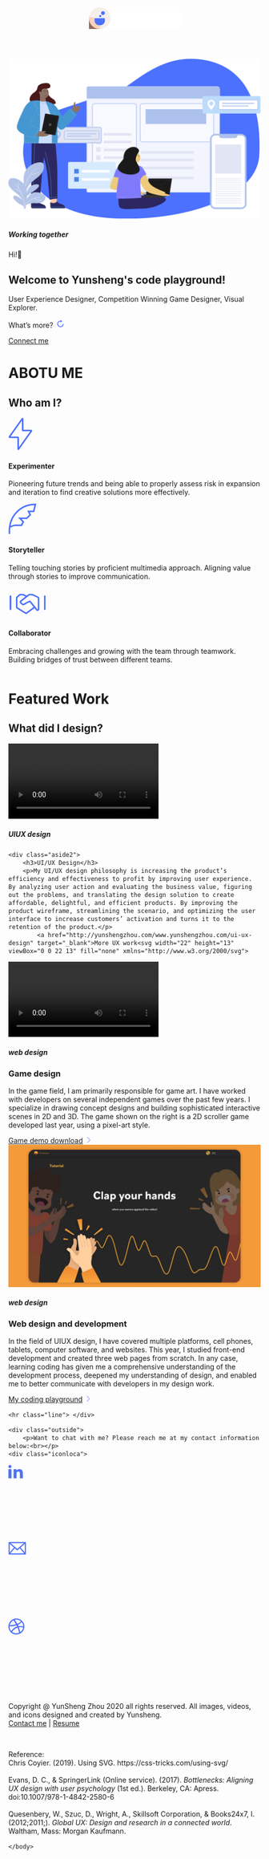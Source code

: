 <!DOCTYPE html>
<html lang="en">
<head>
	<meta name="viewport" content="width=device-width, initial-scale=1.0" />
	<title>Yunsheng's promotion site</title>
    <link rel="stylesheet" type="text/css" href="assets/css/style.css">
<link href="https://fonts.googleapis.com/css2?family=Lato:ital,wght@0,300;0,400;0,700;0,900;1,300;1,400;1,700;1,900&display=swap" rel="stylesheet">
    
</head>
<body>
        <header>
        <div class="navbar">
            <img src="assets/images/image3.png" alt="icon" title="icon" class="logo"></div></header>
<div id="wrapper">  
<!--Head logo part-->
    <section id="main">
        <div id="pic">
            <img src="assets/images/image1.png" alt="illustration" title="illustration" class="picCenter"></div>
        <h5>Working together</h5>
    </section>
<!--Say hi part-->
    <aside>
    <p>Hi!👋</p>
    <h2>Welcome to Yunsheng's code playground!</h2>
        <p id="change">User Experience Designer, Competition Winning Game Designer, Visual Explorer.</p>
<!--JS part to change text content-->
        <p class="more" onclick="myFunction()">What’s more?<svg width="30" height="18" viewBox="0 0 30 18" fill="none" xmlns="http://www.w3.org/2000/svg">
<path fill-rule="evenodd" clip-rule="evenodd" d="M19.6504 11C19.2729 13.6389 16.7507 15.5888 13.9277 14.9914C12.1351 14.6118 10.6781 13.1516 10.3014 11.3461C9.65797 8.25898 11.7695 5.52995 14.9351 5.52995V7.12494L18.8922 4.73245L14.9351 2.33997V3.93496C10.9781 3.93496 7.94771 7.51013 8.73517 11.5949C9.21477 14.0823 11.2076 16.0872 13.676 16.5705C17.417 17.3026 20.7283 14.7139 21.2174 11.2129C21.2839 10.7376 20.9032 10.3149 20.4276 10.3149H20.4284C20.035 10.3149 19.7066 10.6076 19.6504 11" fill="#4C71FF"/></svg></p>
<script>
function myFunction() { 
  document.getElementById("change").innerHTML = "Also an amateur photographer, new media artist, game lover, animation lover, and cat lover.😺";
}
</script>
<!--Connect me button-->        
  <div class="container">
    <div class="left">
      <a class="button" href="https://www.linkedin.com/in/zhou-yunsheng-designer/" >Connect me</a></div></div>
    </aside>
<!--ABOTU ME part-->
<div id="content">
    <div class="outside">
<h1>ABOTU ME</h1>
<h2>Who am I?</h2></div>
    <div class="row">
  <div class="column">
      <svg width="48" height="65" viewBox="0 0 48 65" fill="none" xmlns="http://www.w3.org/2000/svg">
<path fill-rule="evenodd" clip-rule="evenodd" d="M2.87659 39.3688C2.05933 39.3688 1.75974 38.8591 2.20858 38.2287L27.7089 2.41356C28.1572 1.78389 28.5206 1.87881 28.5206 2.66029V24.3765C28.5206 25.1424 29.2074 25.7633 30.0004 25.7633H45.1234C45.9407 25.7633 46.2403 26.273 45.7914 26.9034L20.2911 62.7185C19.8428 63.3482 19.4794 63.2533 19.4794 62.4718V40.7556C19.4794 39.9897 18.7926 39.3688 17.9996 39.3688H2.87659Z" stroke="#4D71FF" stroke-width="3" stroke-linecap="round" stroke-linejoin="round"/>
</svg>
<h4>Experimenter</h4>
<p>Pioneering future trends and being able to properly assess risk in expansion and iteration to find creative solutions more effectively.</p></div>
  <div class="column">
<svg width="56" height="61" viewBox="0 0 56 61" fill="none" xmlns="http://www.w3.org/2000/svg">
<path d="M2.43797 47.1176C2.14807 49.3983 2 51.7162 2 54.0588V61M2.43797 47.1176C5.58397 22.3675 25.4324 2 54 2L50.5333 15.8824H40.1333L43.6 22.8235L36.6667 29.7647H22.8L29.7333 36.7059L26.2667 43.6471H12.4L2.43797 47.1176Z" stroke="#4D71FF" stroke-width="3"/>
</svg>
<h4>Storyteller</h4>
<p>Telling touching stories by proficient multimedia approach. Aligning value through stories to improve communication.</p></div>
<div class="column">
<svg width="79" height="60" viewBox="0 0 79 60" fill="none" xmlns="http://www.w3.org/2000/svg">
<path d="M35.2993 16.8881L29.4629 14.1852C29.1995 14.0632 28.9127 14 28.6224 14H23.6107C23.1068 14 22.6214 14.1903 22.2517 14.5327L17.2315 19.1826C16.8229 19.5611 16.5906 20.0929 16.5906 20.6499L16.5906 38.8776C16.5906 39.5711 16.9498 40.215 17.5398 40.5794L34.1562 50.8399C34.8475 51.2668 35.7284 51.233 36.385 50.7544L52.5 39.0086" stroke="#4D71FF" stroke-width="3" stroke-linecap="round" stroke-linejoin="bevel"/>
<path fill-rule="evenodd" clip-rule="evenodd" d="M43.8117 28.2774C43.2117 27.5332 42.169 27.3177 41.3231 27.763L30.3155 33.5576C29.565 33.9527 28.647 33.8315 28.0248 33.2552L24.561 30.0469C23.6536 29.2064 23.7189 27.7521 24.698 26.9964L40.9956 14.4168C41.3457 14.1466 41.7754 14 42.2177 14H47.3312C47.6214 14 47.9082 14.0632 48.1716 14.1852L59.0847 19.2393C59.7918 19.5667 60.2443 20.2749 60.2443 21.0541L60.2443 42.9908C60.2443 44.8775 57.8716 45.7149 56.6873 44.2461L43.8117 28.2774Z" stroke="#4D71FF" stroke-width="3" stroke-linecap="round" stroke-linejoin="bevel"/>
<path d="M4.11812 42.8813V16.8882" stroke="#4D71FF" stroke-width="3" stroke-linecap="round" stroke-linejoin="bevel"/>
<path d="M4.11812 42.8813V16.8882" stroke="#4D71FF" stroke-width="3" stroke-linecap="round" stroke-linejoin="bevel"/>
<path d="M72.7168 42.8813V16.8882" stroke="#4D71FF" stroke-width="3" stroke-linecap="round" stroke-linejoin="bevel"/>
</svg>

<h4>Collaborator</h4>
<p>Embracing challenges and growing with the team through teamwork. Building bridges of trust between different teams.</p></div>
    </div></div>
<!--my work part-->
    <div id="banner">
 <div class="outside">
    <h1>Featured Work</h1>
    <h2>What did I design?</h2></div>

<div class="outside">
<!--UIUX showcase part-->
        <section id="main2">
        <div id="pic2">
<video controls>
    <source src="assets/media/video1.mp4" type="video/mp4"></video>
            <h5>UIUX design</h5></div></section>
            
    <div class="aside2">
        <h3>UI/UX Design</h3>
        <p>My UI/UX design philosophy is increasing the product’s efficiency and effectiveness to profit by improving user experience. By analyzing user action and evaluating the business value, figuring out the problems, and translating the design solution to create affordable, delightful, and efficient products. By improving the product wireframe, streamlining the scenario, and optimizing the user interface to increase customers’ activation and turns it to the retention of the product.</p>
            <a href="http://yunshengzhou.com/www.yunshengzhou.com/ui-ux-design" target="_blank">More UX work<svg width="22" height="13" viewBox="0 0 22 13" fill="none" xmlns="http://www.w3.org/2000/svg">
<path d="M9 1L14 6.5L9 12" stroke="#4D71FF"/>
                </svg></a></div>
<!--Game showcase part-->
        <div id="main3">
        <div id="pic3">
<video controls>
    <source src="assets/media/video2.mp4" type="video/mp4"></video>
            <h5>web design</h5></div></div>
    <div class="aside2">
        <h3>Game design</h3>
        <p>In the game field, I am primarily responsible for game art. I have worked with developers on several independent games over the past few years. I specialize in drawing concept designs and building sophisticated interactive scenes in 2D and 3D. The game shown on the right is a 2D scroller game developed last year, using a pixel-art style.</p>
            <a href="https://gmyth.itch.io/dive" target="_blank">Game demo download<svg width="22" height="13" viewBox="0 0 22 13" fill="none" xmlns="http://www.w3.org/2000/svg">
<path d="M9 1L14 6.5L9 12" stroke="#4D71FF"/>
                </svg></a></div>
<!--Coding showcase part-->
    <div id="main4">
        <div id="pic4">
            <img src="assets/images/image2.png" alt="illustration" title="illustration" class="picCenter"></div>
        <h5>web design</h5></div>
    <div class="aside2">
        <h3>Web design and development</h3>
        <p>In the field of UIUX design, I have covered multiple platforms, cell phones, tablets, computer software, and websites. This year, I studied front-end development and created three web pages from scratch. In any case, learning coding has given me a comprehensive understanding of the development process, deepened my understanding of design, and enabled me to better communicate with developers in my design work.</p>
            <a href="../index.html" target="_blank">My coding playground<svg width="22" height="13" viewBox="0 0 22 13" fill="none" xmlns="http://www.w3.org/2000/svg">
<path d="M9 1L14 6.5L9 12" stroke="#4D71FF"/>
                </svg></a></div>

</div>

    <hr class="line"> </div>
<!--Contact me part-->
    <div class="outside">   
        <p>Want to chat with me? Please reach me at my contact information below:<br></p>
    <div class="iconloca">
<svg class="icon">
<a href="https://www.linkedin.com/in/zhou-yunsheng-designer/"><svg width="38" height="38" viewBox="0 0 50 48" fill="none" xmlns="http://www.w3.org/2000/svg">
<path fill-rule="evenodd" clip-rule="evenodd" d="M13.5725 10.7693H21.0811V14.5874L21.1897 14.5876C22.2354 12.7268 24.7923 10.7695 28.6049 10.7695C36.5336 10.7693 38 15.6636 38 22.0303V34.9997L30.1694 34.9999V23.503C30.1694 20.7624 30.112 17.2343 26.0978 17.2343C22.0206 17.2343 21.3959 20.2177 21.3959 23.3034V35H13.5725V10.7695V10.7693ZM8.14394 4.03869C8.14394 6.26814 6.31994 8.07727 4.07231 8.07727C1.82469 8.07727 0 6.26802 0 4.03869C0 1.80925 1.82469 0 4.07231 0C6.31994 0 8.14394 1.80925 8.14394 4.03869ZM0 10.7693H8.14394V34.9998H0V10.7693Z" fill="#4D71FF"/>
      </svg></a></svg>
<svg class="icon">
<a href="mailto: yszhou1223@gmail.com"><svg width="38" height="38" viewBox="0 0 50 48" fill="none" xmlns="http://www.w3.org/2000/svg">
<rect x="2" y="2" width="42.6316" height="30" stroke="#4D71FF" stroke-width="3" stroke-linecap="round" stroke-linejoin="round"/>
<path d="M2 2L23.3158 20.9474L44.6316 2" stroke="#4D71FF" stroke-width="3"/>
<path d="M2 31.9998L17 14.6313" stroke="#4D71FF" stroke-width="3"/>
<path fill-rule="evenodd" clip-rule="evenodd" d="M44.6316 31.9998L29.6316 14.6313L44.6316 31.9998Z" stroke="#4D71FF" stroke-width="3"/>
    </svg></a></svg>
<svg class="icon">
<a href="https://dribbble.com/yszhou"><svg width="38" height="38" viewBox="0 0 50 48" fill="none" xmlns="http://www.w3.org/2000/svg">
<path fill-rule="evenodd" clip-rule="evenodd" d="M21 0C9.40674 0 0 9.40674 0 21C0 32.5933 9.40674 42 21 42C32.5705 42 42 32.5933 42 21C42 9.40674 32.5705 0 21 0ZM34.8709 9.68003C37.3763 12.7321 38.8796 16.6269 38.9252 20.8406C38.333 20.7267 32.4111 19.5195 26.4436 20.2711C26.307 19.9751 26.193 19.6562 26.0564 19.3373C25.692 18.4718 25.282 17.5835 24.872 16.7408C31.4772 14.0532 34.4837 10.1811 34.8709 9.68003ZM21 3.09761C25.5553 3.09761 29.7234 4.80585 32.8894 7.60738C32.5705 8.06291 29.8601 11.6844 23.4827 14.0759C20.5445 8.67787 17.2874 4.25922 16.7864 3.57592C18.1301 3.25705 19.5423 3.09761 21 3.09761ZM13.3699 4.78309C13.8482 5.42081 17.0369 9.86227 20.0206 15.1464C11.6388 17.3785 4.23646 17.333 3.43926 17.333C4.60085 11.7755 8.35901 7.15184 13.3699 4.78309ZM3.05206 21.0228C3.05206 20.8406 3.05206 20.6584 3.05206 20.4761C3.82646 20.4989 12.5271 20.6128 21.4783 17.9252C22.0022 18.9273 22.4805 19.9523 22.936 20.9772C22.7082 21.0456 22.4577 21.1139 22.2299 21.1822C12.9827 24.166 8.06291 32.32 7.65295 33.0033C4.80585 29.8373 3.05206 25.6237 3.05206 21.0228ZM21 38.9479C16.8547 38.9479 13.0282 37.5358 9.9989 35.167C10.3178 34.5065 13.9621 27.4913 24.0748 23.961C24.1204 23.9382 24.1432 23.9382 24.1887 23.9154C26.7169 30.4523 27.7419 35.9414 28.0152 37.513C25.8514 38.4468 23.4827 38.9479 21 38.9479ZM30.9989 35.8731C30.8167 34.7798 29.8601 29.5412 27.5141 23.0955C33.1399 22.2072 38.0596 23.6649 38.6746 23.8699C37.9002 28.8579 35.0303 33.1627 30.9989 35.8731Z" fill="#4D71FF"/>
    </svg></a></svg>
</div></div>
    </div>
<!--Footer part-->
<footer>
  <p>Copyright @ YunSheng Zhou 2020 all rights reserved. All images, videos, and icons designed and created by Yunsheng.<br>
  <a href="mailto: yszhou1223@gmail.com">Contact me</a> | <a href="https://s3.us-west-2.amazonaws.com/secure.notion-static.com/013f34ac-51f9-4bfa-9433-c2ec72c8ba28/Resume_Yunsheng_Zhou.pdf?X-Amz-Algorithm=AWS4-HMAC-SHA256&X-Amz-Credential=AKIAT73L2G45O3KS52Y5%2F20201117%2Fus-west-2%2Fs3%2Faws4_request&X-Amz-Date=20201117T163948Z&X-Amz-Expires=86400&X-Amz-Signature=824be2110d66a4cb7ad75bd3a6da016c0dbc40e4d594292ca1a023661ca4d7a6&X-Amz-SignedHeaders=host&response-content-disposition=filename%20%3D%22Resume_Yunsheng%2520Zhou.pdf%22">Resume</a></p><br>
    <p>Reference:<br>
        Chris Coyier. (2019). Using SVG. https://css-tricks.com/using-svg/<br><br>
Evans, D. C., & SpringerLink (Online service). (2017). <i>Bottlenecks: Aligning UX design with user psychology </i>(1st ed.). Berkeley, CA: Apress. doi:10.1007/978-1-4842-2580-6<br><br>
Quesenbery, W., Szuc, D., Wright, A., Skillsoft Corporation, & Books24x7, I. (2012;2011;). <i>Global UX: Design and research in a connected world</i>. Waltham, Mass: Morgan Kaufmann.</p>
</footer>    

    </body>
</html>
